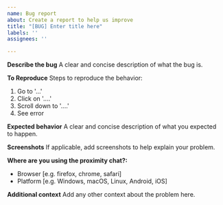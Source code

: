 ```yaml
---
name: Bug report
about: Create a report to help us improve
title: "[BUG] Enter title here"
labels: ''
assignees: ''

---
```


**Describe the bug**
A clear and concise description of what the bug is.

**To Reproduce**
Steps to reproduce the behavior:
1. Go to '...'
2. Click on '....'
3. Scroll down to '....'
4. See error

**Expected behavior**
A clear and concise description of what you expected to happen.

**Screenshots**
If applicable, add screenshots to help explain your problem.

**Where are you using the proximity chat?:**
 - Browser [e.g. firefox, chrome, safari]
 - Platform [e.g. Windows, macOS, Linux, Android, iOS]

**Additional context**
Add any other context about the problem here.
